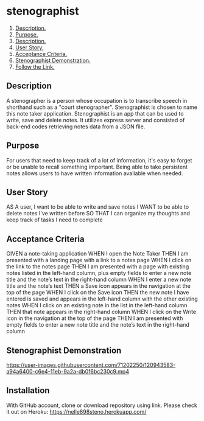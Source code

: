 # stenographist

1. [ Description. ](#desc)
2. [ Purpose. ](#purp)
3. [ Description. ](#desc)
4. [ User Story. ](#story)
5. [ Acceptance Criteria. ](#ac)
6. [ Stenographist Demonstration. ](#demo)
7. [ Follow the Link. ](#urlz)

<a name="desc"></a>
## Description

A stenographer is a person whose occupation is to transcribe speech in shorthand such as a "court stenographer".
Stenographist is chosen to name this note taker application.
Stenographist is an app that can be used to write, save and delete notes. 
It utilizes express server and consisted of back-end codes retrieving notes data from a JSON file. 

<a name="purp"></a>
## Purpose
For users that need to keep track of a lot of information, it's easy to forget or be unable to recall something important. Being able to take persistent notes allows users to have written information available when needed.

<a name="story"></a>
## User Story
AS A user, I want to be able to write and save notes
I WANT to be able to delete notes I've written before
SO THAT I can organize my thoughts and keep track of tasks I need to complete

<a name="ac"></a>
## Acceptance Criteria
GIVEN a note-taking application
WHEN I open the Note Taker
THEN I am presented with a landing page with a link to a notes page
WHEN I click on the link to the notes page
THEN I am presented with a page with existing notes listed in the left-hand column, plus empty fields to enter a new note title and the note’s text in the right-hand column
WHEN I enter a new note title and the note’s text
THEN a Save icon appears in the navigation at the top of the page
WHEN I click on the Save icon
THEN the new note I have entered is saved and appears in the left-hand column with the other existing notes
WHEN I click on an existing note in the list in the left-hand column
THEN that note appears in the right-hand column
WHEN I click on the Write icon in the navigation at the top of the page
THEN I am presented with empty fields to enter a new note title and the note’s text in the right-hand column

## Stenographist Demonstration

https://user-images.githubusercontent.com/71202250/120943583-a94a6400-c6e4-11eb-9a2a-db0f6bc230c9.mp4

<a name="urlz"></a>
## Installation

With GitHub account, clone or download repository using link. 
Please check it out on Heroku: https://nelle898steno.herokuapp.com/


